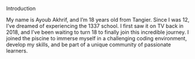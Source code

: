 Introduction

My name is Ayoub Akhrif, and I’m 18 years old from Tangier. Since I was 12, I’ve dreamed of 
experiencing the 1337 school. I first saw it on TV back in 2018, and I’ve been waiting to turn 18 to 
finally join this incredible journey. I joined the piscine to immerse myself in a challenging coding 
environment, develop my skills, and be part of a unique community of passionate learners.

